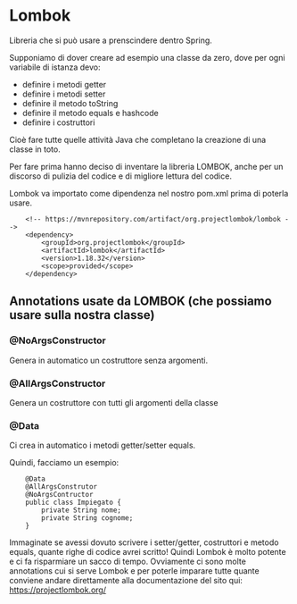# Lombok

Libreria che si può usare a prenscindere dentro Spring.

Supponiamo di dover creare ad esempio una classe da zero, dove per ogni variabile di istanza devo:
- definire i metodi getter
- definire i metodi setter
- definire il metodo toString
- definire il metodo equals e hashcode
- definire i costruttori

Cioè fare tutte quelle attività Java che completano la creazione di una classe in toto.

Per fare prima hanno deciso di inventare la libreria LOMBOK, anche per un discorso di pulizia del codice e di migliore lettura del codice.

Lombok va importato come dipendenza nel nostro pom.xml prima di poterla usare.

        <!-- https://mvnrepository.com/artifact/org.projectlombok/lombok -->
        <dependency>
            <groupId>org.projectlombok</groupId>
            <artifactId>lombok</artifactId>
            <version>1.18.32</version>
            <scope>provided</scope>
        </dependency>

## Annotations usate da LOMBOK (che possiamo usare sulla nostra classe)

### @NoArgsConstructor

Genera in automatico un costruttore senza argomenti.

### @AllArgsConstructor

Genera un costruttore con tutti gli argomenti della classe

### @Data

Ci crea in automatico i metodi getter/setter equals.

Quindi, facciamo un esempio:

        @Data
        @AllArgsConstrutor
        @NoArgsContructor
        public class Impiegato {
            private String nome;
            private String cognome;
        }

Immaginate se avessi dovuto scrivere i setter/getter, costruttori e metodo equals, quante righe di codice avrei scritto! Quindi Lombok è molto potente e ci fa risparmiare un sacco di tempo. Ovviamente ci sono molte annotations cui si serve Lombok e per poterle imparare tutte quante conviene andare direttamente alla documentazione del sito qui: https://projectlombok.org/


